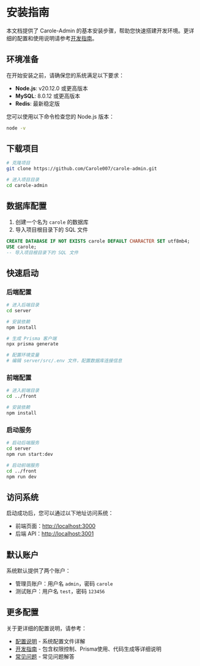 # 安装指南

本文档提供了 Carole-Admin 的基本安装步骤，帮助您快速搭建开发环境。更详细的配置和使用说明请参考[开发指南](guide.md)。

## 环境准备

在开始安装之前，请确保您的系统满足以下要求：

- **Node.js**: v20.12.0 或更高版本
- **MySQL**: 8.0.12 或更高版本
- **Redis**: 最新稳定版

您可以使用以下命令检查您的 Node.js 版本：

```bash
node -v
```

## 下载项目

```bash
# 克隆项目
git clone https://github.com/Carole007/carole-admin.git

# 进入项目目录
cd carole-admin
```

## 数据库配置

1. 创建一个名为 `carole` 的数据库
2. 导入项目根目录下的 SQL 文件

```sql
CREATE DATABASE IF NOT EXISTS carole DEFAULT CHARACTER SET utf8mb4;
USE carole;
-- 导入项目根目录下的 SQL 文件
```

## 快速启动

### 后端配置

```bash
# 进入后端目录
cd server

# 安装依赖
npm install

# 生成 Prisma 客户端
npx prisma generate

# 配置环境变量
# 编辑 server/src/.env 文件，配置数据库连接信息
```

### 前端配置

```bash
# 进入前端目录
cd ../front

# 安装依赖
npm install
```

### 启动服务

```bash
# 启动后端服务
cd server
npm run start:dev

# 启动前端服务
cd ../front
npm run dev
```

## 访问系统

启动成功后，您可以通过以下地址访问系统：

- 前端页面：<http://localhost:3000>
- 后端 API：<http://localhost:3001>

## 默认账户

系统默认提供了两个账户：

- 管理员账户：用户名 `admin`，密码 `carole`
- 测试账户：用户名 `test`，密码 `123456`

## 更多配置

关于更详细的配置说明，请参考：

- [配置说明](config.md) - 系统配置文件详解
- [开发指南](guide.md) - 包含权限控制、Prisma使用、代码生成等详细说明
- [常见问题](faq.md) - 常见问题解答
